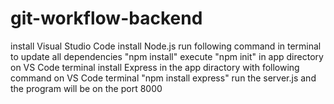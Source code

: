 # git-workflow-backend
install Visual Studio Code
install Node.js
run following command in terminal to update all dependencies "npm install"
execute "npm init" in app directory on VS Code terminal
install Express in the app diractory with following command on VS Code terminal "npm install express"
run the server.js and the program will be on the port 8000
